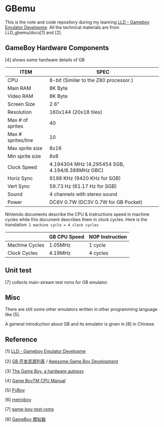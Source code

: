 # GBemu
This is the note and code repository during my leanring [LLD - Gameboy Emulator Developme](https://www.youtube.com/watch?v=e87qKixKFME&list=PLVxiWMqQvhg_yk4qy2cSC3457wZJga_e5&index=1). All the technical materials are from LLD_gbemu/docs[1] and [2].

## GameBoy Hardware Components
[4] shows some hardware details of GB

| ITEM               | SPEC                                            |
| ------------------ | ----------------------------------------------- |
| CPU                | 8-bit (Similar to the Z80 processor.)           |
| Main RAM           | 8K Byte                                         |
| Video RAM          | 8K Byte                                         |
| Screen Size        | 2.6"                                            |
| Resolution         | 160x144 (20x18 tiles)                           |
| Max # of sprites   | 40                                              |
| Max # sprites/line | 10                                              |
| Max sprite size    | 8x16                                            |
| Min sprite size    | 8x8                                             |
| Clock Speed        | 4.194304 MHz (4.295454 SGB, 4.194/8.388MHz GBC) |
| Horiz Sync         | 9198 KHz (9420 KHz for SGB)                     |
| Vert Sync          | 59.73 Hz (61.17 Hz for SGB)                     |
| Sound              | 4 channels with stereo sound                    |
| Power              | DC6V 0.7W (DC3V 0.7W for GB Pocket)             |

Nintendo documents describe the CPU & instructions speed in machine cycles while this document describes them in clock cycles. Here is the translation: `1 machine cycle = 4 clock cycles`

|                | GB CPU Speed | NOP Instruction |
| -------------- | ------------ | --------------- |
| Machine Cycles | 1.05MHz      | 1 cycle         |
| Clock Cycles   | 4.19MHz      | 4 cycles        |

## Unit test
[7] collects main-stream test roms for GB emulator.

## Misc
There are still some other emulators written in other programming language like [5].

A general introduction about GB and its emulator is given in [8] in Chinese.

## Reference

[1] [LLD - Gameboy Emulator Developme](https://www.youtube.com/watch?v=e87qKixKFME&list=PLVxiWMqQvhg_yk4qy2cSC3457wZJga_e5&index=1)


[2] [GB 开发资源列表](https://github.com/apachecn/awesome-gb-dev-zh) / [Awesome Game Boy Development](https://github.com/gbdev/awesome-gbdev)


[3] [The Game Boy, a hardware autopsy](https://www.youtube.com/watch?v=RZUDEaLa5Nw)


[4] [Game BoyTM CPU Manual](http://marc.rawer.de/Gameboy/Docs/GBCPUman.pdf)


[5] [PyBoy](https://github.com/Baekalfen/PyBoy/tree/master)


[6] [metroboy](https://github.com/aappleby/metroboy)


[7] [game-boy-test-roms](https://github.com/c-sp/game-boy-test-roms/tree/master)


[8] [GameBoy 模拟器](http://accu.cc/content/gameboy/preface/)
